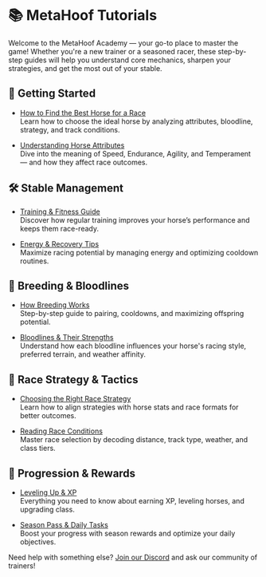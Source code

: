 # 📚 MetaHoof Tutorials

Welcome to the MetaHoof Academy — your go-to place to master the game! Whether you're a new trainer or a seasoned racer, these step-by-step guides will help you understand core mechanics, sharpen your strategies, and get the most out of your stable.

<!-- ## 🔐 Web3 Onboarding

- [How to Set Up Your Ultra Wallet](./setup-ultra-wallet.md)  
  Step-by-step guide to creating and connecting your Ultra Wallet — essential for owning horses, claiming rewards, and managing blockchain assets. -->


## 🐴 Getting Started

- [How to Find the Best Horse for a Race](./how-to-find-the-best-horse.md)  
  Learn how to choose the ideal horse by analyzing attributes, bloodline, strategy, and track conditions.

- [Understanding Horse Attributes](./horse-attributes-explained.md)  
  Dive into the meaning of Speed, Endurance, Agility, and Temperament — and how they affect race outcomes.

## 🛠 Stable Management

- [Training & Fitness Guide](./training-and-fitness.md)  
  Discover how regular training improves your horse’s performance and keeps them race-ready.

- [Energy & Recovery Tips](./energy-recovery-tips.md)  
  Maximize racing potential by managing energy and optimizing cooldown routines.

## 🧬 Breeding & Bloodlines

- [How Breeding Works](./breeding-guide.md)  
  Step-by-step guide to pairing, cooldowns, and maximizing offspring potential.

- [Bloodlines & Their Strengths](./bloodline-characteristics.md)  
  Understand how each bloodline influences your horse's racing style, preferred terrain, and weather affinity.

## 🎯 Race Strategy & Tactics

- [Choosing the Right Race Strategy](./race-strategy-guide.md)  
  Learn how to align strategies with horse stats and race formats for better outcomes.

- [Reading Race Conditions](./race-conditions-guide.md)  
  Master race selection by decoding distance, track type, weather, and class tiers.

## 🔄 Progression & Rewards

- [Leveling Up & XP](./xp-and-leveling.md)  
  Everything you need to know about earning XP, leveling horses, and upgrading class.

- [Season Pass & Daily Tasks](./season-pass-guide.md)  
  Boost your progress with season rewards and optimize your daily objectives.

Need help with something else? [Join our Discord](https://discord.gg/eJVtJ2CCyr) and ask our community of trainers!
